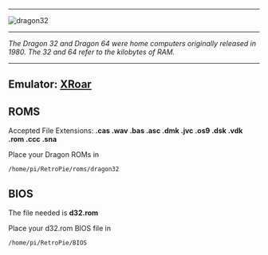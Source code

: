 ***
![dragon32](https://cloud.githubusercontent.com/assets/10035308/12191197/fa228b72-b58e-11e5-8b29-027fb51c059a.png)
***
_The Dragon 32 and Dragon 64 were home computers originally released in 1980. The 32 and 64 refer to the kilobytes of RAM._

***
## Emulator: [XRoar](http://www.6809.org.uk/xroar/)

## ROMS
Accepted File Extensions: **.cas .wav .bas .asc .dmk .jvc .os9 .dsk .vdk .rom .ccc .sna**

Place your Dragon ROMs in
```
/home/pi/RetroPie/roms/dragon32
```
## BIOS

The file needed is **d32.rom**

Place your d32.rom BIOS file in
```
/home/pi/RetroPie/BIOS
```